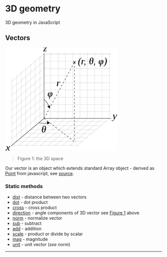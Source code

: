 # 3D geometry
 3D geometry in JavaScript

## Vectors
![3D coordinate space](img/360px-3D_Spherical_2.svg.png)
> Figure 1: the 3D space

Our vector is an object which extends standard Array object - derived as [Point](src/point/index.js?plain=1#L2) from javascript, see [source](src/vector/index.js?plain=1#L3).

### Static methods

- [dist](src/vector/index.js#L157) - distance between two vectors
- [dot](src/vector/index.js#L150) - dot product
- [cross](src/vector/index.js#L136) - cross product
- [direction](src/vector/index.js#L89) - angle components of 3D vector see [Figure 1](README.md#L4) above
- [norm](src/vector/index.js#L75) - normalize vector
- [sub](src/vector/index.js#L58) - subtract
- [add](src/vector/index.js#L41) - addition
- [scale](src/vector/index.js#L30) - product or divide by scalar
- [mag](src/vector/index.js#L19) - magnitude
- [unit](src/vector/index.js#L8) - unit vector (*see norm*)

--------------------------------------------------------------------
